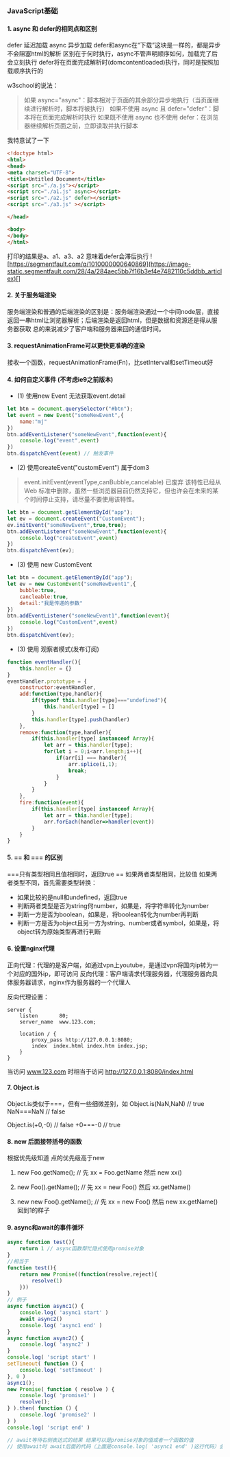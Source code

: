 ### JavaScript基础

#### 1. async 和 defer的相同点和区别
defer 延迟加载
async 异步加载
defer和async在“下载”这块是一样的，都是异步不会阻塞html的解析
区别在于何时执行，async不管声明顺序如何，加载完了后会立刻执行
defer将在页面完成解析时(domcontentloaded)执行，同时是按照加载顺序执行的

w3school的说法：
>如果 async="async"：脚本相对于页面的其余部分异步地执行（当页面继续进行解析时，脚本将被执行）
>如果不使用 async 且 defer="defer"：脚本将在页面完成解析时执行
>如果既不使用 async 也不使用 defer：在浏览器继续解析页面之前，立即读取并执行脚本

我特意试了一下
```html
<!doctype html>
<html>
<head>
<meta charset="UTF-8">
<title>Untitled Document</title>
<script src="./a.js"></script>
<script src="./a1.js" async></script>
<script src="./a2.js" defer></script>
<script src="./a3.js" ></script>

</head>

<body>
</body>
</html>
```
打印的结果是a、a1、a3、a2 意味着defer会滞后执行
![https://segmentfault.com/q/1010000000640869](https://image-static.segmentfault.com/28/4a/284aec5bb7f16b3ef4e7482110c5ddbb_articlex)[]

#### 2. 关于服务端渲染
服务端渲染和普通的后端渲染的区别是：服务端渲染通过一个中间node层，直接返回一串html让浏览器解析；后端渲染是返回html，但是数据和资源还是得从服务器获取
总的来说减少了客户端和服务器来回的通信时间。

#### 3. requestAnimationFrame可以更快更准确的渲染
接收一个函数，requestAnimationFrame(Fn)，比setInterval和setTimeout好

#### 4. 如何自定义事件 (不考虑ie9之前版本)
- (1) 使用new Event 无法获取event.detail
```javascript
let btn = document.querySelector("#btn");
let event = new Event("someNewEvent",{
    name:"mj"
})
btn.addEventListener("someNewEvent",function(event){
    console.log("event",event)
})
btn.dispatchEvent(event) // 触发事件
```
- (2) 使用createEvent("customEvent") 属于dom3
> event.initEvent(eventType,canBubble,cancelable) 已废弃
该特性已经从 Web 标准中删除，虽然一些浏览器目前仍然支持它，但也许会在未来的某个时间停止支持，请尽量不要使用该特性。
```javascript
let btn = document.getElementById("app");
let ev = document.createEvent("CustomEvent");
ev.initEvent("someNewEvent",true,true);
btn.addEventListener("someNewEvent",function(event){
    console.log("createEvent",event)
})
btn.dispatchEvent(ev);
```
- (3) 使用 new CustomEvent
```javascript
let btn = document.getElementById("app");
let ev = new CustomEvent("someNewEvent1",{
    bubble:true,
    cancleable:true,
    detail:"我是传递的参数"
})
btn.addEventListener("someNewEvent1",function(event){
    console.log("CustomEvent",event)
})
btn.dispatchEvent(ev);
```

- (3) 使用 观察者模式(发布订阅)
```javascript
function eventHandler(){
    this.handler = {}
}
eventHandler.prototype = {
    constructor:eventHandler,
    add:function(type,handler){
        if(typeof this.handler[type]==="undefined"){
            this.handler[type] = []
        }
        this.handler[type].push(handler)
    },
    remove:function(type,handler){
        if(this.handler[type] instanceof Array){
            let arr = this.handler[type];
            for(let i = 0;i<arr.length;i++){
                if(arr[i] === handler){
                    arr.splice(i,1);
                    break;
                }
            }
        }
    },
    fire:function(event){
        if(this.handler[type] instanceof Array){
            let arr = this.handler[type];
            arr.forEach(handler=>handler(event))
        }
    }
}
```

#### 5. == 和 === 的区别
===只有类型相同且值相同时，返回true
== 如果两者类型相同，比较值
如果两者类型不同，首先需要类型转换：
- 如果比较的是null和undefined，返回true
- 判断两者类型是否为string何number，如果是，将字符串转化为number
- 判断一方是否为boolean，如果是，将boolean转化为number再判断
- 判断一方是否为object且另一方为string、number或者symbol，如果是，将object转为原始类型再进行判断

#### 6. 设置nginx代理
正向代理：代理的是客户端，如通过vpn上youtube，是通过vpn将国内ip转为一个对应的国外ip，即可访问
反向代理：客户端请求代理服务器，代理服务器向具体服务器请求，nginx作为服务器的一个代理人

反向代理设置：
```
server {
    listen       80;
    server_name  www.123.com;

    location / {
        proxy_pass http://127.0.0.1:8080;
        index  index.html index.htm index.jsp;
    }
}
```
当访问 www.123.com 时相当于访问 http://127.0.0.1:8080/index.html


#### 7. Object.is
Object.is类似于===，但有一些细微差别，如
Object.is(NaN,NaN)  // true
NaN===NaN // false

Object.is(+0,-0)  // false
+0===-0  // true



#### **8. new 后面接带括号的函数**

根据优先级知道 点的优先级高于new

1. new Foo.getName(); // 先 xx = Foo.getName 然后 new xx()

2. new Foo().getName(); // 先 xx = new Foo() 然后 xx.getName()

3. new new Foo().getName(); // 先 xx = new Foo() 然后 new xx.getName() 回到1的样子

   

#### **9. async和await的事件循环**

```js
async function test(){
    return 1 // async函数帮忙隐式使用promise对象
}
//相当于
function test(){
    return new Promise((function(resolve,reject){
        resolve(1)
    }))
}
// 例子
async function async1() {
    console.log( 'async1 start' )
    await async2()
    console.log( 'async1 end' )
}
async function async2() {
    console.log( 'async2' )
}
console.log( 'script start' )
setTimeout( function () {
    console.log( 'setTimeout' )
}, 0 )
async1();
new Promise( function ( resolve ) {
    console.log( 'promise1' )
    resolve();
} ).then( function () {
    console.log( 'promise2' )
} )
console.log( 'script end' )

// await等待右侧表达式的结果 结果可以是promise对象的值或者一个函数的值
// 使用await时 await后面的代码（上面是console.log( 'async1 end' )这行代码）会加入到微任务队列中，相当于async2().then(()=>console.log( 'async1 end' ))
```